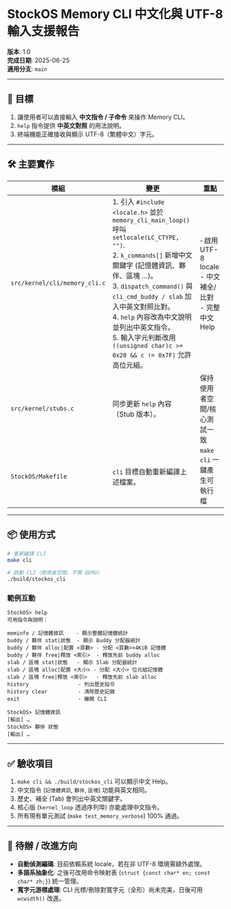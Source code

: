 # StockOS Memory CLI 中文化與 UTF-8 輸入支援報告

**版本**: 1.0  
**完成日期**: 2025-06-25  
**適用分支**: `main`

---

## 🎯 目標
1. 讓使用者可以直接輸入 **中文指令 / 子命令** 來操作 Memory CLI。  
2. `help` 指令提供 **中英文對照** 的用法說明。  
3. 終端機能正確接收與顯示 UTF-8（繁體中文）字元。

---

## 🛠️ 主要實作

| 模組 | 變更 | 重點 |
|------|------|------|
| `src/kernel/cli/memory_cli.c` | 1. 引入 `#include <locale.h>` 並於 `memory_cli_main_loop()` 呼叫 `setlocale(LC_CTYPE, "")`.  <br/>2. `k_commands[]` 新增中文關鍵字 (記憶體資訊、夥伴、區塊 …)。 <br/>3. `dispatch_command()` 與 `cli_cmd_buddy / slab` 加入中英文對照比對。 <br/>4. `help` 內容改為中文說明並列出中英文指令。 <br/>5. 輸入字元判斷改用 `((unsigned char)c >= 0x20 && c != 0x7F)` 允許高位元組。 | ‑ 啟用 UTF-8 locale <br/>- 中文補全/比對 <br/>- 完整中文 Help |
| `src/kernel/stubs.c` | 同步更新 `help` 內容（Stub 版本）。 | 保持使用者空間/核心測試一致 |
| `StockOS/Makefile` | `cli` 目標自動重新編譯上述檔案。 | `make cli` 一鍵產生可執行檔 |

---

## 📦 使用方式

```bash
# 重新編譯 CLI
make cli

# 啟動 CLI（使用者空間，不需 QEMU）
./build/stockos_cli
```

### 範例互動

```
StockOS> help
可用指令與說明：

meminfo / 記憶體資訊    - 顯示整體記憶體統計
buddy / 夥伴 stat|狀態  - 顯示 Buddy 分配器統計
buddy / 夥伴 alloc|配置 <頁數> - 分配 <頁數>×4KiB 記憶體
buddy / 夥伴 free|釋放 <索引>  - 釋放先前 buddy alloc
slab / 區塊 stat|狀態   - 顯示 Slab 分配器統計
slab / 區塊 alloc|配置 <大小> - 分配 <大小> 位元組記憶體
slab / 區塊 free|釋放 <索引>   - 釋放先前 slab alloc
history                - 列出歷史指令
history clear          - 清除歷史記錄
exit                   - 離開 CLI

StockOS> 記憶體資訊
[輸出] …
StockOS> 夥伴 狀態
[輸出] …
```

---

## ✅ 驗收項目
1. `make cli && ./build/stockos_cli` 可以顯示中文 Help。  
2. 中文指令 (`記憶體資訊`, `夥伴`, `區塊`) 功能與英文相同。  
3. 歷史、補全 (Tab) 會列出中英文關鍵字。  
4. 核心版 (`kernel_loop` 透過序列埠) 亦能處理中文指令。  
5. 所有現有單元測試 (`make test_memory_verbose`) 100% 通過。

---

## 📌 待辦 / 改進方向
* **自動偵測編碼**: 目前依賴系統 locale，若在非 UTF-8 環境需額外處理。  
* **多語系抽象化**: 之後可改用命令映射表 (`struct {const char* en; const char* zh;}`) 統一管理。  
* **寬字元游標處理**: CLI 光標/刪除對寬字元（全形）尚未完美，日後可用 `wcwidth()` 改進。 